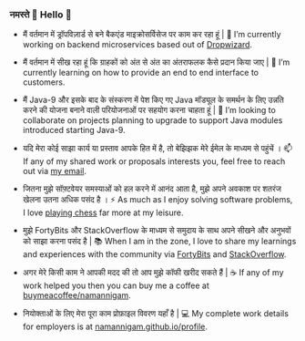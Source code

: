 ### नमस्ते 🙏 Hello 👋

- मैं वर्तमान में ड्रॉपविज़ार्ड से बने बैकएंड माइक्रोसर्विसेज पर काम कर रहा हूं |
  🔭 I’m currently working on backend microservices based out of [Dropwizard](https://github.com/dropwizard/dropwizard).

- मैं वर्तमान में सीख रहा हूं कि ग्राहकों को अंत से अंत का अंतराफलक कैसे प्रदान किया जाए |
  🌱 I’m currently learning on how to provide an end to end interface to customers.

- मैं Java-9 और इसके बाद के संस्करण में पेश किए गए Java मॉड्यूल के समर्थन के लिए उन्नति करने की योजना बनाने वाली परियोजनाओं पर सहयोग करना चाहता हूं |
  👯 I’m looking to collaborate on projects planning to upgrade to support Java modules introduced starting Java-9.

- यदि मेरा कोई साझा कार्य या प्रस्ताव आपके हित में है, तो बेझिझक मेरे ईमेल के माध्यम से पहुंचें ।
  📫 If any of my shared work or proposals interests you, feel free to reach out via [my email](mailto:namannigam12@gmail.com).

- जितना मुझे सॉफ़्टवेयर समस्याओं को हल करने में आनंद आता है, मुझे अपने अवकाश पर शतरंज खेलना उतना अधिक पसंद है ।
  ⚡ As much as I enjoy solving software problems, I love [playing chess](https://www.chess.com/member/namannigam) far more at my leisure.
  
- मुझे FortyBits और StackOverflow के माध्यम से समुदाय के साथ अपने सीखने और अनुभवों को साझा करना पसंद है |
  📚 When I am in the zone, I love to share my learnings and experiences with the community via [FortyBits](https://fortybits.github.io/) and [StackOverflow](https://stackoverflow.com/users/1746118/naman).

- अगर मेरे किसी काम ने आपकी मदद की तो आप मुझे कॉफी खरीद सकते हैं |
  ☕ If any of my work helped you then you can buy me a coffee at [buymeacoffee/namannigam](https://www.buymeacoffee.com/namannigam).

- नियोक्ताओं के लिए मेरा पूरा काम प्रोफ़ाइल विवरण यहाँ है |
  💻 My complete work details for employers is at [namannigam.github.io/profile](https://namannigam.github.io/assets/profile/namannigam.pdf).
